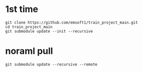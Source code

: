
# 1st time 
```
git clone https://github.com/emsoft1/train_project_main.git
cd train_project_main
git submodule update --init --recursive
```
# noraml pull 
```
git submodule update --recursive --remote
```
